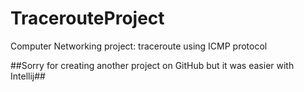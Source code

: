 # TracerouteProject
Computer Networking project: traceroute using ICMP protocol

##Sorry for creating another project on GitHub but it was easier with Intellij##
